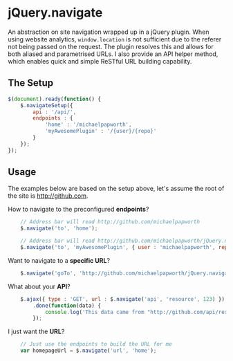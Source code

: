 jQuery.navigate
===============

An abstraction on site navigation wrapped up in a jQuery plugin.  When using website analytics, `window.location` is not sufficient due to the referer not being passed on the request.  The plugin resolves this and allows for both aliased and parametrised URLs.  I also provide an API helper method, which enables quick and simple ReSTful URL building capability.

The Setup
---------

```js
$(document).ready(function() {
	$.navigateSetup({
		api : '/api/',
		endpoints : {
			'home' : '/michaelpapworth',
			'myAwesomePlugin' : '/{user}/{repo}'
		}
	});
});
```

Usage
-----

The examples below are based on the setup above, let's assume the root of the site is http://github.com.

How to navigate to the preconfigured **endpoints**?

```js
	// Address bar will read http://github.com/michaelpapworth
	$.navigate('to', 'home');

	// Address bar will read http://github.com/michaelpapworth/jQuery.navigate
	$.navigate('to', 'myAwesomePlugin', { user : 'michaelpapworth', repo : 'jQuery.navigate' });
```

Want to navigate to a **specific URL**?

```js
	$.navigate('goTo', 'http://github.com/michaelpapworth/jQuery.navigate');	
```

What about your **API**?

```js
	$.ajax({ type : 'GET', url : $.navigate('api', 'resource', 123) })
		.done(function(data) {
			console.log('This data came from "http://github.com/api/resource/123"');
		});
```

I just want the **URL**?

```js
	// Just use the endpoints to build the URL for me
	var homepageUrl = $.navigate('url', 'home');	
```

